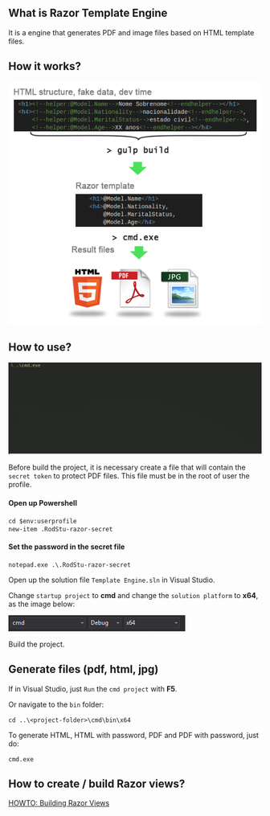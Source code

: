 ## What is Razor Template Engine

It is a engine that generates PDF and image files based on HTML template files.

## How it works?

![HTML to Razor](doc/img/dev_to_razor.png)

## How to use?

![Generating Files](doc/img/rodstu_cmd_razor.gif)

Before build the project, it is necessary create a file that will contain the `secret token` 
to protect PDF files. This file must be in the root of user the profile.

#### Open up Powershell

```shell
cd $env:userprofile
new-item .RodStu-razor-secret
```
	
#### Set the password in the secret file 

```shell
notepad.exe .\.RodStu-razor-secret
```

Open up the solution file `Template Engine.sln` in Visual Studio. 

Change `startup project` to **cmd** and change the `solution platform` to **x64**, as the image below:

![Project Setup](doc/img/vs_cmd_x64.png)

Build the project.

## Generate files (pdf, html, jpg)

If in Visual Studio, just `Run` the `cmd project` with **F5**.

Or navigate to the `bin` folder:

```shell
cd ..\<project-folder>\cmd\bin\x64
```

To generate HTML, HTML with password, PDF and PDF with password, just do:	

```shell
cmd.exe
```

## How to create / build Razor views?

 [HOWTO: Building Razor Views](/html-views/readme.md)
